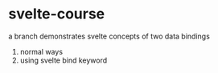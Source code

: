 # svelte-course
a branch demonstrates svelte concepts of two data bindings
1. normal ways
2. using svelte bind keyword 
